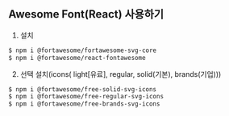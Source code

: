 ## Awesome Font(React) 사용하기

1. 설치
```bash
$ npm i @fortawesome/fortawesome-svg-core
$ npm i @fortawesome/react-fontawesome
```

2. 선택 설치(icons( light[유료], regular, solid(기본), brands(기업)))
```bash
$ npm i @fortawesome/free-solid-svg-icons
$ npm i @fortawesome/free-regular-svg-icons
$ npm i @fortawesome/free-brands-svg-icons
```